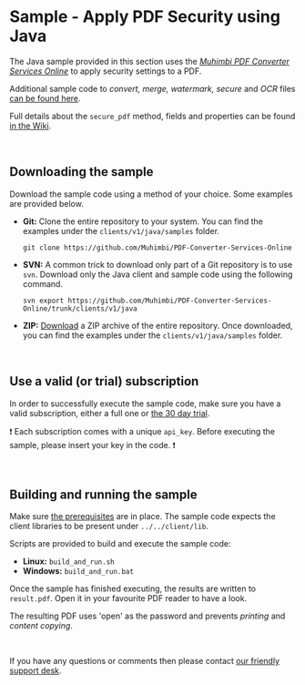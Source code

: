 # Sample - Apply PDF Security using Java

The Java sample provided in this section uses the [*Muhimbi PDF Converter Services Online*](https://github.com/Muhimbi/PDF-Converter-Services-Online) to apply security settings to a PDF.

Additional sample code to *convert, merge, watermark, secure* and *OCR* files [can be found here](../).

Full details about the `secure_pdf` method, fields and properties can be found [in the Wiki](https://github.com/Muhimbi/PDF-Converter-Services-Online/wiki/API:-secure_pdf).

<br>

## Downloading the sample

Download the sample code using a method of your choice. Some examples are provided below.

- **Git:** Clone the entire repository to your system. You can find the examples under the `clients/v1/java/samples` folder.<br>
   
     `git clone https://github.com/Muhimbi/PDF-Converter-Services-Online`

- **SVN:** A common trick to download only part of a Git repository  is to use `svn`. Download only the Java client and sample code using the following command.<br>

     `svn export https://github.com/Muhimbi/PDF-Converter-Services-Online/trunk/clients/v1/java`

- **ZIP:** [Download](https://github.com/Muhimbi/PDF-Converter-Services-Online/zipball/master/) a ZIP archive of the entire repository. Once downloaded, you can find the examples under the `clients/v1/java/samples` folder.

<br>

## Use a valid (or trial) subscription

In order to successfully execute the sample code, make sure you have a valid subscription, either a full one or [the 30 day trial](https://support.muhimbi.com/hc/en-us/articles/115002816048-Getting-started-with-the-PDF-Converter-Services-Online).

:exclamation: Each subscription comes with a unique `api_key`. Before executing the sample, please insert your key in the code. :exclamation:


<br>

## Building and running the sample

Make sure [the prerequisites](https://github.com/Muhimbi/PDF-Converter-Services-Online/tree/master/clients/v1/java#prerequisites) are in place. The sample code expects the client libraries to be present under `../../client/lib`.

Scripts are provided to build and execute the sample code:
- **Linux:** `build_and_run.sh`
- **Windows:** `build_and_run.bat`

Once the sample has finished executing, the results are written to `result.pdf`. Open it in your favourite PDF reader to have a look.

The resulting PDF uses 'open' as the password and prevents *printing* and *content copying*.

<br>

If you have any questions or comments then please contact [our friendly support desk](http://www.muhimbi-online.com/contact).
